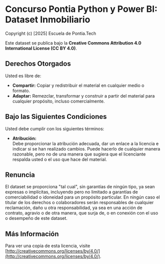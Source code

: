 # Concurso Pontia Python y Power BI: Dataset Inmobiliario

Copyright (c) [2025] Escuela de Pontia.Tech

Este dataset se publica bajo la **Creative Commons Attribution 4.0 International License (CC BY 4.0)**.

## Derechos Otorgados

Usted es libre de:
- **Compartir:** Copiar y redistribuir el material en cualquier medio o formato.
- **Adaptar:** Remezclar, transformar y construir a partir del material para cualquier propósito, incluso comercialmente.

## Bajo las Siguientes Condiciones

Usted debe cumplir con los siguientes términos:
- **Atribución:**  
  Debe proporcionar la atribución adecuada, dar un enlace a la licencia e indicar si se han realizado cambios. Puede hacerlo de cualquier manera razonable, pero no de una manera que sugiera que el licenciante respalda usted o el uso que hace del material.

## Renuncia

El dataset se proporciona "tal cual", sin garantías de ningún tipo, ya sean expresas o implícitas, incluyendo pero no limitado a garantías de comerciabilidad o idoneidad para un propósito particular. En ningún caso el titular de los derechos o colaboradores serán responsables de cualquier reclamación, daño u otra responsabilidad, ya sea en una acción de contrato, agravio o de otra manera, que surja de, o en conexión con el uso o desempeño de este dataset.

## Más Información

Para ver una copia de esta licencia, visite [http://creativecommons.org/licenses/by/4.0/](http://creativecommons.org/licenses/by/4.0/).
